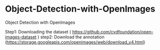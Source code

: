 # Object-Detection-with-OpenImages
Object Detection with OpenImages

Step1: Downloading the dataset ( https://github.com/cvdfoundation/open-images-dataset )
step2: Download the annotation (https://storage.googleapis.com/openimages/web/download_v4.html)

